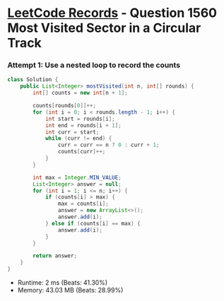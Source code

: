 # [LeetCode Records](../../README.md) - Question 1560 Most Visited Sector in a Circular Track

### Attempt 1: Use a nested loop to record the counts
```java
class Solution {
    public List<Integer> mostVisited(int n, int[] rounds) {
        int[] counts = new int[n + 1];

        counts[rounds[0]]++;
        for (int i = 0; i < rounds.length - 1; i++) {
            int start = rounds[i];
            int end = rounds[i + 1];
            int curr = start;
            while (curr != end) {
                curr = curr == n ? 0 : curr + 1;
                counts[curr]++;
            }
        }

        int max = Integer.MIN_VALUE;
        List<Integer> answer = null;
        for (int i = 1; i <= n; i++) {
            if (counts[i] > max) {
                max = counts[i];
                answer = new ArrayList<>();
                answer.add(i);
            } else if (counts[i] == max) {
                answer.add(i);
            }
        }

        return answer;
    }
}
```
- Runtime: 2 ms (Beats: 41.30%)
- Memory: 43.03 MB (Beats: 28.99%)

<br>
